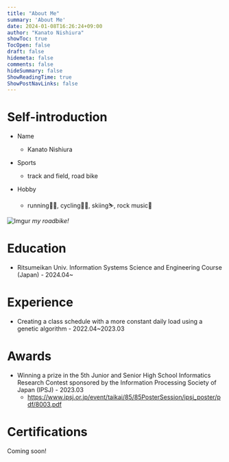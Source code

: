 ```yaml
---
title: "About Me"
summary: 'About Me'
date: 2024-01-08T16:26:24+09:00
author: "Kanato Nishiura"
showToc: true
TocOpen: false
draft: false
hidemeta: false
comments: false
hideSummary: false
ShowReadingTime: true
ShowPostNavLinks: false
---
```


# Self-introduction
* Name 
  * Kanato Nishiura

* Sports
  * track and field, road bike

* Hobby
  * running🏃🏻, cycling🚴🏻, skiing⛷️, rock music🥁

![Imgur](https://i.imgur.com/kb7Qr8C.jpg)
*my roadbike!*

# Education
* Ritsumeikan Univ. Information Systems Science and Engineering Course (Japan) - 2024.04~

# Experience
* Creating a class schedule with a more constant daily load using a genetic algorithm - 2022.04~2023.03
  
# Awards
* Winning a prize in the 5th Junior and Senior High School Informatics Research Contest 
  sponsored by the Information Processing Society of Japan (IPSJ) - 2023.03
  * https://www.ipsj.or.jp/event/taikai/85/85PosterSession/ipsj_poster/pdf/8003.pdf

# Certifications
Coming soon!